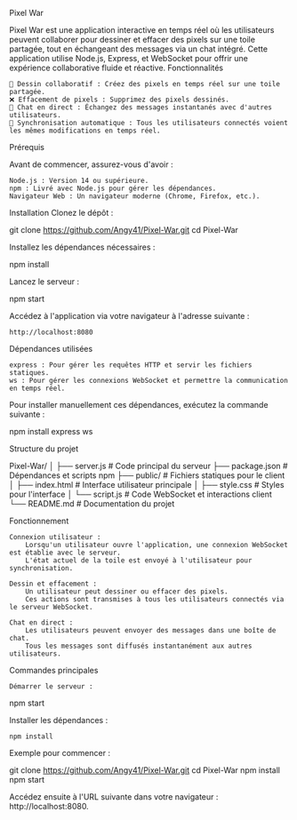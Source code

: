 Pixel War

Pixel War est une application interactive en temps réel où les utilisateurs peuvent collaborer pour dessiner et effacer des pixels sur une toile partagée, tout en échangeant des messages via un chat intégré. Cette application utilise Node.js, Express, et WebSocket pour offrir une expérience collaborative fluide et réactive.
Fonctionnalités

    🎨 Dessin collaboratif : Créez des pixels en temps réel sur une toile partagée.
    ❌ Effacement de pixels : Supprimez des pixels dessinés.
    💬 Chat en direct : Échangez des messages instantanés avec d'autres utilisateurs.
    🔄 Synchronisation automatique : Tous les utilisateurs connectés voient les mêmes modifications en temps réel.

Prérequis

Avant de commencer, assurez-vous d'avoir :

    Node.js : Version 14 ou supérieure.
    npm : Livré avec Node.js pour gérer les dépendances.
    Navigateur Web : Un navigateur moderne (Chrome, Firefox, etc.).

Installation
Clonez le dépôt :

git clone https://github.com/Angy41/Pixel-War.git
cd Pixel-War

Installez les dépendances nécessaires :

npm install

Lancez le serveur :

npm start

Accédez à l'application via votre navigateur à l'adresse suivante :

    http://localhost:8080

Dépendances utilisées

    express : Pour gérer les requêtes HTTP et servir les fichiers statiques.
    ws : Pour gérer les connexions WebSocket et permettre la communication en temps réel.

Pour installer manuellement ces dépendances, exécutez la commande suivante :

npm install express ws

Structure du projet

Pixel-War/
│
├── server.js         # Code principal du serveur
├── package.json      # Dépendances et scripts npm
├── public/           # Fichiers statiques pour le client
│   ├── index.html    # Interface utilisateur principale
│   ├── style.css     # Styles pour l'interface
│   └── script.js     # Code WebSocket et interactions client
└── README.md         # Documentation du projet

Fonctionnement

    Connexion utilisateur :
        Lorsqu'un utilisateur ouvre l'application, une connexion WebSocket est établie avec le serveur.
        L'état actuel de la toile est envoyé à l'utilisateur pour synchronisation.

    Dessin et effacement :
        Un utilisateur peut dessiner ou effacer des pixels.
        Ces actions sont transmises à tous les utilisateurs connectés via le serveur WebSocket.

    Chat en direct :
        Les utilisateurs peuvent envoyer des messages dans une boîte de chat.
        Tous les messages sont diffusés instantanément aux autres utilisateurs.

Commandes principales

    Démarrer le serveur :

npm start

Installer les dépendances :

    npm install

Exemple pour commencer :

git clone https://github.com/Angy41/Pixel-War.git
cd Pixel-War
npm install
npm start

Accédez ensuite à l'URL suivante dans votre navigateur : http://localhost:8080.
